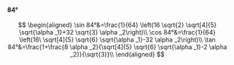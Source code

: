 #### 84°

$$
\begin{aligned}
\sin 84°&=\frac{1}{64} \left(16 \sqrt{2} \sqrt[4]{5} \sqrt{\alpha _1}+32 \sqrt{3} \alpha _2\right)\\
\cos 84°&=\frac{1}{64} \left(16\ \sqrt[4]{5} \sqrt{6} \sqrt{\alpha _1}-32 \alpha _2\right)\\
\tan 84°&=\frac{1+\frac{8 \alpha _2}{\sqrt[4]{5} \sqrt{6} \sqrt{\alpha _1}-2 \alpha _2}}{\sqrt{3}}\\
\end{aligned}
$$

